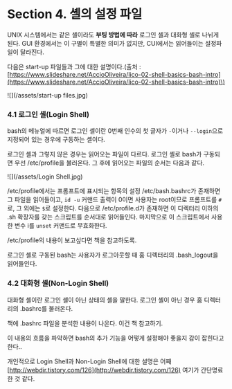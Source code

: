 # Section 4. 셸의 설정 파일

UNIX 시스템에서는 같은 셸이라도 **부팅 방법에 따라** 로그인 셸과 대화형 셸로 나뉘게 된다. GUI 환경에서는 이 구별이 특별한 의미가 없지만, CUI에서는 읽어들이는 설정파일이 달라진다.

다음은 start-up 파일들과 그에 대한 설명이다.\(출처 : [https://www.slideshare.net/AccioOliveira/lico-02-shell-basics-bash-intro](https://www.slideshare.net/AccioOliveira/lico-02-shell-basics-bash-intro)\)

![](/assets/start-up files.jpg)

### 4.1 로그인 셸\(Login Shell\)

bash의 메뉴얼에 따르면 로그인 셸이란 0번째 인수의 첫 글자가 `-`이거나 `--login`으로 지정되어 있는 경우에 구동하는 셸이다.

로그인 셸과 그렇지 않은 경우는 읽어오는 파일이 다르다. 로그인 셸로 bash가 구동되면 우선 /etc/profile을 불러온다. 그 후에 읽어오는 파일의 순서는 다음과 같다.

![](/assets/Login Shell.jpg)

/etc/profile에서는 프롬프트에 표시되는 항목의 설정 /etc/bash.bashrc가 존재하면 그 파일을 읽어들이고, `id -u` 커맨드 출력이 0이면 사용자는 root이므로 프롬프트를 `#`로, 그 외에는 `$`로 설정한다. 다음으로 /etc/profile.d가 존재하면 이 디렉터리 이하의 .sh 확장자를 갖는 스크립트를 순서대로 읽어들인다. 마지막으로 이 스크립트에서 사용한 변수 i를 `unset` 커맨드로 무효화한다.

/etc/profile의 내용이 보고싶다면 책을 참고하도록.

로그인 셸로 구동된 bash는 사용자가 로그아웃할 때 홈 디렉터리의 .bash\_logout을 읽어들인다.

### 4.2 대화형 셸\(Non-Login Shell\)

대화형 셸이란 로그인 셸이 아닌 상태의 셸을 말한다. 로그인 셸이 아닌 경우 홈 디렉터리의 .bashrc를 불러온다.

책에 .bashrc 파일을 분석한 내용이 나온다. 이건 책 참고하기.

이 내용의 흐름을 파악하면 bash의 추가 기능을 어떻게 설정해야 좋을지 감이 잡힌다고 한다..

개인적으로 Login Shell과 Non-Login Shell에 대한 설명은 어째 [http://webdir.tistory.com/126](http://webdir.tistory.com/126) 여기가 간단명료한 것 같다.

